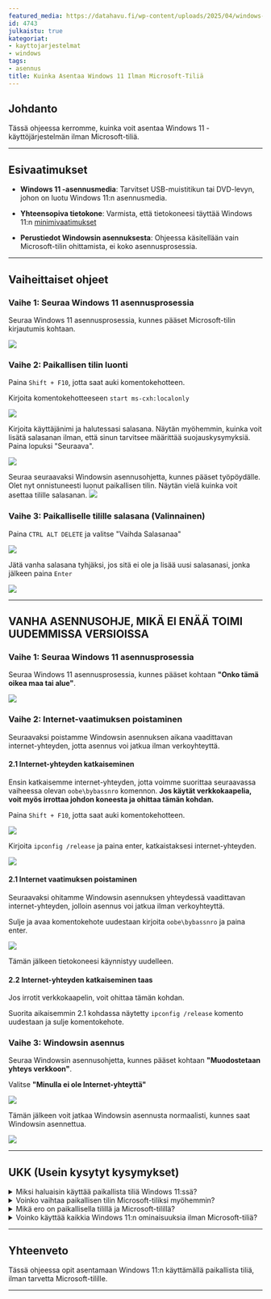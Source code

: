 ```yaml
---
featured_media: https://datahavu.fi/wp-content/uploads/2025/04/windows-11-asennus-microsoft-tili.jpg
id: 4743
julkaistu: true
kategoriat:
- kayttojarjestelmat
- windows
tags:
- asennus
title: Kuinka Asentaa Windows 11 Ilman Microsoft-Tiliä
---
```


## Johdanto

Tässä ohjeessa kerromme, kuinka voit asentaa Windows 11 -käyttöjärjestelmän ilman Microsoft-tiliä.

---

## Esivaatimukset

-  **Windows 11 -asennusmedia**: Tarvitset USB-muistitikun tai DVD-levyn, johon on luotu Windows 11:n asennusmedia.

- **Yhteensopiva tietokone**: Varmista, että tietokoneesi täyttää Windows 11:n [minimivaatimukset](https://www.microsoft.com/fi-fi/windows/windows-11-specifications?r=1)

- **Perustiedot Windowsin asennuksesta**: Ohjeessa käsitellään vain Microsoft-tilin ohittamista, ei koko asennusprosessia.


---

  
## Vaiheittaiset ohjeet


### Vaihe 1: Seuraa Windows 11 asennusprosessia

Seuraa Windows 11 asennusprosessia, kunnes pääset Microsoft-tilin kirjautumis kohtaan.

![](../../../Kuvat/Pasted%20image%2020250529152837.png)

### Vaihe 2: Paikallisen tilin luonti

Paina `Shift + F10`, jotta saat auki komentokehotteen.

Kirjoita komentokehotteeseen `start ms-cxh:localonly`

![](../../../Kuvat/Pasted%20image%2020250529153409.png)

Kirjoita käyttäjänimi ja halutessasi salasana. Näytän myöhemmin, kuinka voit lisätä salasanan ilman, että sinun tarvitsee määrittää suojauskysymyksiä. Paina lopuksi "Seuraava".

![](../../../Kuvat/Pasted%20image%2020250529153607.png)

Seuraa seuraavaksi Windowsin asennusohjetta, kunnes pääset työpöydälle. Olet nyt onnistuneesti luonut paikallisen tilin. Näytän vielä kuinka voit asettaa tilille salasanan.
![](../../../Kuvat/Pasted%20image%2020250529154037.png)

### Vaihe 3: Paikalliselle tilille salasana (Valinnainen)

Paina `CTRL ALT DELETE` ja valitse "Vaihda Salasanaa"

![](../../../Kuvat/Pasted%20image%2020250529154344.png)

Jätä vanha salasana tyhjäksi, jos sitä ei ole ja lisää uusi salasanasi, jonka jälkeen paina `Enter`

![](../../../Kuvat/Pasted%20image%2020250529154717.png)

---

## VANHA ASENNUSOHJE, MIKÄ EI ENÄÄ TOIMI UUDEMMISSA VERSIOISSA
### Vaihe 1: Seuraa Windows 11 asennusprosessia

Seuraa Windows 11 asennusprosessia, kunnes pääset kohtaan **"Onko tämä oikea maa tai alue"**.

  ![](https://datahavu.fi/wp-content/uploads/2025/04/Pasted-image-20250413115433.png)

### Vaihe 2: Internet-vaatimuksen poistaminen

Seuraavaksi poistamme Windowsin asennuksen aikana vaadittavan internet-yhteyden, jotta asennus voi jatkua ilman verkoyhteyttä.

#### 2.1 Internet-yhteyden katkaiseminen

  Ensin katkaisemme internet-yhteyden, jotta voimme suorittaa seuraavassa vaiheessa olevan `oobe\bybassnro` komennon. **Jos käytät verkkokaapelia, voit myös irrottaa johdon koneesta ja ohittaa tämän kohdan.**
  

Paina `Shift + F10`, jotta saat auki komentokehotteen.

![](https://datahavu.fi/wp-content/uploads/2025/04/Pasted-image-20250413121104.png)


Kirjoita `ipconfig /release` ja paina enter, katkaistaksesi internet-yhteyden.

![](https://datahavu.fi/wp-content/uploads/2025/04/Pasted-image-20250413125912.png)

#### 2.1 Internet vaatimuksen poistaminen

Seuraavaksi ohitamme Windowsin asennuksen yhteydessä vaadittavan internet-yhteyden, jolloin asennus voi jatkua ilman verkoyhteyttä.

Sulje ja avaa komentokehote uudestaan kirjoita `oobe\bybassnro` ja paina enter.

![](https://datahavu.fi/wp-content/uploads/2025/04/Pasted-image-20250413130009.png)

Tämän jälkeen tietokoneesi käynnistyy uudelleen.

#### 2.2 Internet-yhteyden katkaiseminen taas
Jos irrotit verkkokaapelin, voit ohittaa tämän kohdan.

Suorita aikaisemmin 2.1 kohdassa näytetty `ipconfig /release` komento uudestaan ja sulje komentokehote.

### Vaihe 3: Windowsin asennus

Seuraa Windowsin asennusohjetta, kunnes pääset kohtaan **"Muodostetaan yhteys verkkoon"**.

Valitse **"Minulla ei ole Internet-yhteyttä"**

![](https://datahavu.fi/wp-content/uploads/2025/04/win11-muodostetaan-verkkoyhteys.png)

Tämän jälkeen voit jatkaa Windowsin asennusta normaalisti, kunnes saat Windowsin asennettua.

![](https://datahavu.fi/wp-content/uploads/2025/04/Pasted-image-20250413131530.png)

---

## UKK (Usein kysytyt kysymykset)

<details> <summary>Miksi haluaisin käyttää paikallista tiliä Windows 11:ssä?</summary> Paikallisen tilin käyttö Windows 11:ssä voi tarjota enemmän yksityisyyttä ja hallintaa, koska se ei vaadi yhteyksiä Microsoftin pilvipalveluihin. Se voi myös olla hyödyllinen, jos et halua synkronoida tietojasi Microsoft-tilin kautta tai jos käytät laitetta ilman internetyhteyttä.</details> <details> <summary>Voinko vaihtaa paikallisen tilin Microsoft-tiliksi myöhemmin?</summary> Kyllä, voit myöhemmin lisätä Microsoft-tilin ja siirtyä käyttämään sitä paikallisen tilin sijaan. </details>
<details>
  <summary>Mikä ero on paikallisella tilillä ja Microsoft-tilillä?</summary>
  Paikallinen tili on sidottu vain yhteen laitteeseen ja sen tiedot tallennetaan vain kyseiselle laitteelle, kun taas Microsoft-tili on pilvipohjainen ja mahdollistaa asetusten, tiedostojen ja sovellusten synkronoinnin eri laitteiden välillä sekä pääsyn Microsoftin palveluihin, kuten OneDriveen ja Officeen.
</details>
<details> <summary>Voinko käyttää kaikkia Windows 11:n ominaisuuksia ilman Microsoft-tiliä?</summary>Useimmat perusominaisuudet toimivat ilman Microsoft-tiliä, mutta tietyt toiminnot, kuten OneDrive ja Microsoft Store, vaativat Microsoft-tilin. </details>

  
---

## Yhteenveto

Tässä ohjeessa opit asentamaan Windows 11:n käyttämällä paikallista tiliä, ilman tarvetta Microsoft-tilille.

---